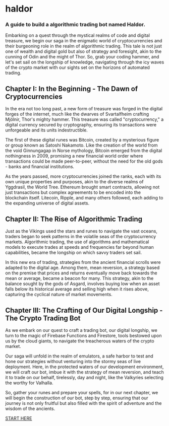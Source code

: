 # haldor

### A guide to build a algorithmic trading bot named Haldor.
Embarking on a quest through the mystical realms of code and digital treasure, we begin our saga in the enigmatic world of cryptocurrencies and their burgeoning role in the realm of algorithmic trading. This tale is not just one of wealth and digital gold but also of strategy and foresight, akin to the cunning of Odin and the might of Thor. So, grab your coding hammer, and let's set sail on the longship of knowledge, navigating through the icy waves of the crypto market with our sights set on the horizons of automated trading.

## Chapter I: In the Beginning - The Dawn of Cryptocurrencies
In the era not too long past, a new form of treasure was forged in the digital forges of the internet, much like the dwarves of Svartalfheim crafting Mjölnir, Thor's mighty hammer. This treasure was called "cryptocurrency," a digital currency secured by cryptography, ensuring its transactions were unforgeable and its units indestructible.

The first of these digital runes was Bitcoin, created by a mysterious figure or group known as Satoshi Nakamoto. Like the creation of the world from the void Ginnungagap in Norse mythology, Bitcoin emerged from the digital nothingness in 2009, promising a new financial world order where transactions could be made peer-to-peer, without the need for the old gods - banks and financial institutions.

As the years passed, more cryptocurrencies joined the ranks, each with its own unique properties and purposes, akin to the diverse realms of Yggdrasil, the World Tree. Ethereum brought smart contracts, allowing not just transactions but complex agreements to be encoded into the blockchain itself. Litecoin, Ripple, and many others followed, each adding to the expanding universe of digital assets.

## Chapter II: The Rise of Algorithmic Trading
Just as the Vikings used the stars and runes to navigate the vast oceans, traders began to seek patterns in the volatile seas of the cryptocurrency markets. Algorithmic trading, the use of algorithms and mathematical models to execute trades at speeds and frequencies far beyond human capabilities, became the longship on which savvy traders set sail.

In this new era of trading, strategies from the ancient financial scrolls were adapted to the digital age. Among them, mean reversion, a strategy based on the premise that prices and returns eventually move back towards the mean or average, became a beacon for many. This strategy, akin to the balance sought by the gods of Asgard, involves buying low when an asset falls below its historical average and selling high when it rises above, capturing the cyclical nature of market movements.

## Chapter III: The Crafting of Our Digital Longship - The Crypto Trading Bot
As we embark on our quest to craft a trading bot, our digital longship, we turn to the magic of Firebase Functions and Firestore, tools bestowed upon us by the cloud giants, to navigate the treacherous waters of the crypto market.

Our saga will unfold in the realm of emulators, a safe harbor to test and hone our strategies without venturing into the stormy seas of live deployment. Here, in the protected waters of our development environment, we will craft our bot, imbue it with the strategy of mean reversion, and teach it to trade on our behalf, tirelessly, day and night, like the Valkyries selecting the worthy for Valhalla.

So, gather your runes and prepare your spells, for in our next chapter, we will begin the construction of our bot, step by step, ensuring that our journey is not only fruitful but also filled with the spirit of adventure and the wisdom of the ancients.

[START HERE](https://github.com/ruizrica/haldor/blob/main/part1.md)
